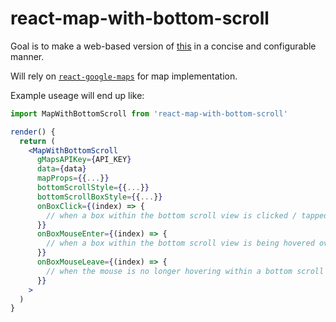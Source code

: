 # react-map-with-bottom-scroll

Goal is to make a web-based version of [this](https://codedaily.io/tutorials/9/Build-a-Map-with-Custom-Animated-Markers-and-Region-Focus-when-Content-is-Scrolled-in-React-Native) in a concise and configurable manner.

Will rely on [`react-google-maps`](https://github.com/tomchentw/react-google-maps) for map implementation.

Example useage will end up like:
```jsx
import MapWithBottomScroll from 'react-map-with-bottom-scroll'

render() {
  return (
    <MapWithBottomScroll
      gMapsAPIKey={API_KEY}
      data={data}
      mapProps={{...}}
      bottomScrollStyle={{...}}
      bottomScrollBoxStyle={{...}}
      onBoxClick={(index) => {
        // when a box within the bottom scroll view is clicked / tapped
      }}
      onBoxMouseEnter={(index) => {
        // when a box within the bottom scroll view is being hovered over with the cursor
      }}
      onBoxMouseLeave={(index) => {
        // when the mouse is no longer hovering within a bottom scroll view box 
      }}
    >
  )
}

```